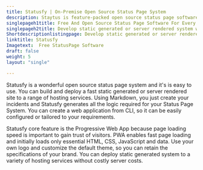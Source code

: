 ```yaml
---
title: Statusfy | On-Premise Open Source Status Page System
description: Staytus is feature-packed open source status page software for monitoring websites, web apps, APIs and networks. Also allows integration with external apps.
singlepageh1title: Free And Open Source Status Page Software For Every Business
singlepageh2title: Develop static generated or server rendered system with self-Hosted status page system. Keep your users informed with simplicity and speed in any language.
Shortdescriptionlistingpage: Develop static generated or server rendered system with self-Hosted status page system. Keep your users informed with simplicity and speed in any language.
linktitle: Statusfy
Imagetext:  Free StatusPage Software 
draft: false
weight: 5
layout: "single"

---
```


Statusfy is a wonderful open source status page system and it's is easy to use. You can build and deploy a fast static generated or server rendered site to a range of hosting services. Using Markdown, you just create your incidents and Statusfy generates all the logic required for your Status Page System. You can create a web application from CLI, so it can be easily configured or tailored to your requirements.

Statusfy core feature is the Progressive Web App because page loading speed is important to gain trust of visitors. PWA enables fast page loading and initially loads only essential HTML, CSS, JavaScript and data. Use your own logo and customize the default theme, so you can retain the specifications of your brand. You can deploy static generated system to a variety of hosting services without costly server costs.